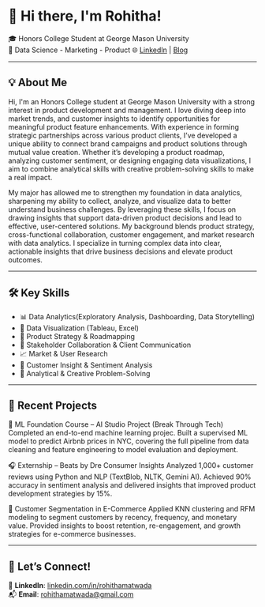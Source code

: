 # 👋 Hi there, I'm Rohitha!

🎓 Honors College Student at George Mason University  
📍 Data Science - Marketing - Product
🌐 [LinkedIn](https://www.linkedin.com/in/rohithamatwada/) | [Blog](https://exploringwriter.medium.com)

---

## 💡 About Me

Hi, I'm an Honors College student at George Mason University with a strong interest in product development and management. I love diving deep into market trends, and customer insights to identify opportunities for meaningful product feature enhancements. With experience in forming strategic partnerships across various product clients, I’ve developed a unique ability to connect brand campaigns and product solutions through mutual value creation. Whether it’s developing a product roadmap, analyzing customer sentiment, or designing engaging data visualizations, I aim to combine analytical skills with creative problem-solving skills to make a real impact.


My major has allowed me to strengthen my foundation in data analytics, sharpening my ability to collect, analyze, and visualize data to better understand business challenges. By leveraging these skills, I focus on drawing insights that support data-driven product decisions and lead to effective, user-centered solutions. My background blends product strategy, cross-functional collaboration, customer engagement, and market research with data analytics. I specialize in turning complex data into clear, actionable insights that drive business decisions and elevate product outcomes.

---

## 🛠️ Key Skills

- 📊 Data Analytics(Exploratory Analysis, Dashboarding, Data Storytelling)
- 📐 Data Visualization (Tableau, Excel)  
- 🎯 Product Strategy & Roadmapping 
- 🤝 Stakeholder Collaboration & Client Communication
- 📈 Market & User Research
- 🧠 Customer Insight & Sentiment Analysis
- 📝 Analytical & Creative Problem-Solving

---

## 📌 Recent Projects

🤖 ML Foundation Course – AI Studio Project (Break Through Tech)
Completed an end-to-end machine learning projec. Built a supervised ML model to predict Airbnb prices in NYC, covering the full pipeline from data cleaning and feature engineering to model evaluation and deployment.


🎧 Externship – Beats by Dre Consumer Insights
Analyzed 1,000+ customer reviews using Python and NLP (TextBlob, NLTK, Gemini AI). Achieved 90% accuracy in sentiment analysis and delivered insights that improved product development strategies by 15%.


🛒 Customer Segmentation in E-Commerce
Applied KNN clustering and RFM modeling to segment customers by recency, frequency, and monetary value. Provided insights to boost retention, re-engagement, and growth strategies for e-commerce businesses.

---

## 🔗 Let’s Connect!

💼 **LinkedIn**: [linkedin.com/in/rohithamatwada](https://www.linkedin.com/in/rohithamatwada/)  
📬 **Email**: rohithamatwada@gmail.com


